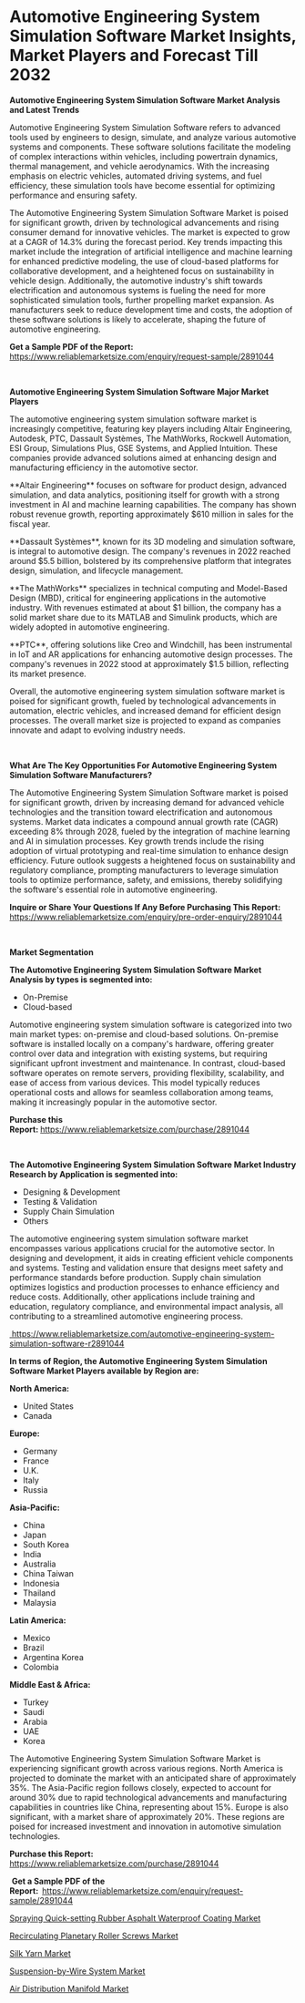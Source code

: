 <p><h1>Automotive Engineering System Simulation Software Market Insights, Market Players and Forecast Till 2032</h1></p><p><strong>Automotive Engineering System Simulation Software Market Analysis and Latest Trends</strong></p>
<p><p>Automotive Engineering System Simulation Software refers to advanced tools used by engineers to design, simulate, and analyze various automotive systems and components. These software solutions facilitate the modeling of complex interactions within vehicles, including powertrain dynamics, thermal management, and vehicle aerodynamics. With the increasing emphasis on electric vehicles, automated driving systems, and fuel efficiency, these simulation tools have become essential for optimizing performance and ensuring safety.</p><p>The Automotive Engineering System Simulation Software Market is poised for significant growth, driven by technological advancements and rising consumer demand for innovative vehicles. The market is expected to grow at a CAGR of 14.3% during the forecast period. Key trends impacting this market include the integration of artificial intelligence and machine learning for enhanced predictive modeling, the use of cloud-based platforms for collaborative development, and a heightened focus on sustainability in vehicle design. Additionally, the automotive industry's shift towards electrification and autonomous systems is fueling the need for more sophisticated simulation tools, further propelling market expansion. As manufacturers seek to reduce development time and costs, the adoption of these software solutions is likely to accelerate, shaping the future of automotive engineering.</p></p>
<p><strong>Get a Sample PDF of the Report:&nbsp;</strong> <a href="https://www.reliablemarketsize.com/enquiry/request-sample/2891044?utm_campaign=1836&utm_medium=2&utm_source=Github&utm_content=ia&utm_term=14032025&utm_id=automotive-engineering-system-simulation-software">https://www.reliablemarketsize.com/enquiry/request-sample/2891044</a></p>
<p>&nbsp;</p>
<p><strong>Automotive Engineering System Simulation Software Major Market Players</strong></p>
<p><p>The automotive engineering system simulation software market is increasingly competitive, featuring key players including Altair Engineering, Autodesk, PTC, Dassault Systèmes, The MathWorks, Rockwell Automation, ESI Group, Simulations Plus, GSE Systems, and Applied Intuition. These companies provide advanced solutions aimed at enhancing design and manufacturing efficiency in the automotive sector.</p><p>**Altair Engineering** focuses on software for product design, advanced simulation, and data analytics, positioning itself for growth with a strong investment in AI and machine learning capabilities. The company has shown robust revenue growth, reporting approximately $610 million in sales for the fiscal year.</p><p>**Dassault Systèmes**, known for its 3D modeling and simulation software, is integral to automotive design. The company's revenues in 2022 reached around $5.5 billion, bolstered by its comprehensive platform that integrates design, simulation, and lifecycle management.</p><p>**The MathWorks** specializes in technical computing and Model-Based Design (MBD), critical for engineering applications in the automotive industry. With revenues estimated at about $1 billion, the company has a solid market share due to its MATLAB and Simulink products, which are widely adopted in automotive engineering.</p><p>**PTC**, offering solutions like Creo and Windchill, has been instrumental in IoT and AR applications for enhancing automotive design processes. The company's revenues in 2022 stood at approximately $1.5 billion, reflecting its market presence.</p><p>Overall, the automotive engineering system simulation software market is poised for significant growth, fueled by technological advancements in automation, electric vehicles, and increased demand for efficient design processes. The overall market size is projected to expand as companies innovate and adapt to evolving industry needs.</p></p>
<p>&nbsp;</p>
<p><strong>What Are The Key Opportunities For Automotive Engineering System Simulation Software Manufacturers?</strong></p>
<p><p>The Automotive Engineering System Simulation Software market is poised for significant growth, driven by increasing demand for advanced vehicle technologies and the transition toward electrification and autonomous systems. Market data indicates a compound annual growth rate (CAGR) exceeding 8% through 2028, fueled by the integration of machine learning and AI in simulation processes. Key growth trends include the rising adoption of virtual prototyping and real-time simulation to enhance design efficiency. Future outlook suggests a heightened focus on sustainability and regulatory compliance, prompting manufacturers to leverage simulation tools to optimize performance, safety, and emissions, thereby solidifying the software's essential role in automotive engineering.</p></p>
<p><strong>Inquire or Share Your Questions If Any Before Purchasing This Report:</strong> <a href="https://www.reliablemarketsize.com/enquiry/pre-order-enquiry/2891044?utm_campaign=1836&utm_medium=2&utm_source=Github&utm_content=ia&utm_term=14032025&utm_id=automotive-engineering-system-simulation-software">https://www.reliablemarketsize.com/enquiry/pre-order-enquiry/2891044</a></p>
<p>&nbsp;</p>
<p><strong>Market Segmentation</strong></p>
<p><strong>The Automotive Engineering System Simulation Software Market Analysis by types is segmented into:</strong></p>
<p><ul><li>On-Premise</li><li>Cloud-based</li></ul></p>
<p><p>Automotive engineering system simulation software is categorized into two main market types: on-premise and cloud-based solutions. On-premise software is installed locally on a company's hardware, offering greater control over data and integration with existing systems, but requiring significant upfront investment and maintenance. In contrast, cloud-based software operates on remote servers, providing flexibility, scalability, and ease of access from various devices. This model typically reduces operational costs and allows for seamless collaboration among teams, making it increasingly popular in the automotive sector.</p></p>
<p><strong>Purchase this Report:&nbsp;</strong><a href="https://www.reliablemarketsize.com/purchase/2891044?utm_campaign=1836&utm_medium=2&utm_source=Github&utm_content=ia&utm_term=14032025&utm_id=automotive-engineering-system-simulation-software">https://www.reliablemarketsize.com/purchase/2891044</a></p>
<p>&nbsp;</p>
<p><strong>The Automotive Engineering System Simulation Software Market Industry Research by Application is segmented into:</strong></p>
<p><ul><li>Designing & Development</li><li>Testing & Validation</li><li>Supply Chain Simulation</li><li>Others</li></ul></p>
<p><p>The automotive engineering system simulation software market encompasses various applications crucial for the automotive sector. In designing and development, it aids in creating efficient vehicle components and systems. Testing and validation ensure that designs meet safety and performance standards before production. Supply chain simulation optimizes logistics and production processes to enhance efficiency and reduce costs. Additionally, other applications include training and education, regulatory compliance, and environmental impact analysis, all contributing to a streamlined automotive engineering process.</p></p>
<p><a href="https://www.reliablemarketsize.com/automotive-engineering-system-simulation-software-r2891044?utm_campaign=1836&utm_medium=2&utm_source=Github&utm_content=ia&utm_term=14032025&utm_id=automotive-engineering-system-simulation-software">&nbsp;https://www.reliablemarketsize.com/automotive-engineering-system-simulation-software-r2891044</a></p>
<p><strong>In terms of Region, the Automotive Engineering System Simulation Software Market Players available by Region are:</strong></p>
<p>
    <p> <strong> North America: </strong>
        <ul>
            <li>United States</li>
            <li>Canada</li>
        </ul>
        </p> 
    <p> <strong> Europe: </strong>
        <ul>
            <li>Germany</li>
            <li>France</li>
            <li>U.K.</li>
            <li>Italy</li>
            <li>Russia</li>
        </ul>
        </p> 
    <p> <strong> Asia-Pacific: </strong>
        <ul>
            <li>China</li>
            <li>Japan</li>
            <li>South Korea</li>
            <li>India</li>
            <li>Australia</li>
            <li>China Taiwan</li>
            <li>Indonesia</li>
            <li>Thailand</li>
            <li>Malaysia</li>
        </ul>
        </p> 
    <p> <strong> Latin America: </strong>
        <ul>
            <li>Mexico</li>
            <li>Brazil</li>
            <li>Argentina Korea</li>
            <li>Colombia</li>
        </ul>
        </p> 
    <p> <strong> Middle East & Africa: </strong>
        <ul>
            <li>Turkey</li>
            <li>Saudi</li>
            <li>Arabia</li>
            <li>UAE</li>
            <li>Korea</li>
        </ul>
    </p>
    </p>
<p><p>The Automotive Engineering System Simulation Software Market is experiencing significant growth across various regions. North America is projected to dominate the market with an anticipated share of approximately 35%. The Asia-Pacific region follows closely, expected to account for around 30% due to rapid technological advancements and manufacturing capabilities in countries like China, representing about 15%. Europe is also significant, with a market share of approximately 20%. These regions are poised for increased investment and innovation in automotive simulation technologies.</p></p>
<p><strong>Purchase this Report: </strong><a href="https://www.reliablemarketsize.com/purchase/2891044?utm_campaign=1836&utm_medium=2&utm_source=Github&utm_content=ia&utm_term=14032025&utm_id=automotive-engineering-system-simulation-software">https://www.reliablemarketsize.com/purchase/2891044</a></p>
<p>&nbsp;<strong>Get a Sample PDF of the Report:&nbsp;&nbsp;</strong><a href="https://www.reliablemarketsize.com/enquiry/request-sample/2891044?utm_campaign=1836&utm_medium=2&utm_source=Github&utm_content=ia&utm_term=14032025&utm_id=automotive-engineering-system-simulation-software">https://www.reliablemarketsize.com/enquiry/request-sample/2891044</a></p>
<p><strong></strong></p>
<p><p><a href="https://github.com/signallaikun/Market-Research-Report-List-1/blob/main/spraying-quick-setting-rubber-asphalt-waterproof-coating-market.md?utm_campaign=1836&utm_medium=2&utm_source=Github&utm_content=ia&utm_term=14032025&utm_id=automotive-engineering-system-simulation-software">Spraying Quick-setting Rubber Asphalt Waterproof Coating Market</a></p><p><a href="https://github.com/pomasifilo/Market-Research-Report-List-1/blob/main/recirculating-planetary-roller-screws-market.md?utm_campaign=1836&utm_medium=2&utm_source=Github&utm_content=ia&utm_term=14032025&utm_id=automotive-engineering-system-simulation-software">Recirculating Planetary Roller Screws Market</a></p><p><a href="https://github.com/melkebps5/Market-Research-Report-List-1/blob/main/silk-yarn-market.md?utm_campaign=1836&utm_medium=2&utm_source=Github&utm_content=ia&utm_term=14032025&utm_id=automotive-engineering-system-simulation-software">Silk Yarn Market</a></p><p><a href="https://github.com/shefikagbons/Market-Research-Report-List-1/blob/main/suspension-by-wire-system-market.md?utm_campaign=1836&utm_medium=2&utm_source=Github&utm_content=ia&utm_term=14032025&utm_id=automotive-engineering-system-simulation-software">Suspension-by-Wire System Market</a></p><p><a href="https://github.com/nontoengolo/Market-Research-Report-List-1/blob/main/air-distribution-manifold-market.md?utm_campaign=1836&utm_medium=2&utm_source=Github&utm_content=ia&utm_term=14032025&utm_id=automotive-engineering-system-simulation-software">Air Distribution Manifold Market</a></p></p>